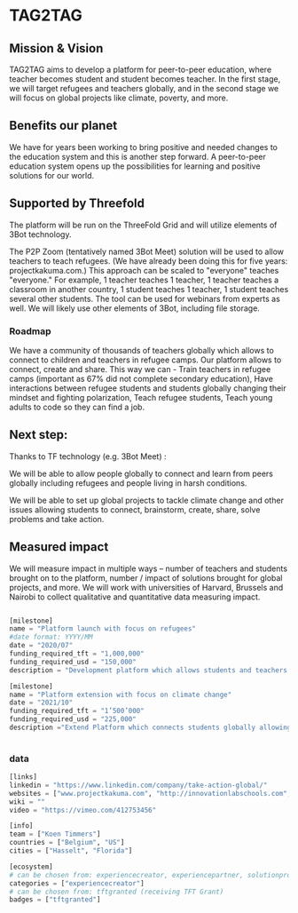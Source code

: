 # TAG2TAG

## Mission & Vision
 TAG2TAG aims to develop a platform for peer-to-peer education, where teacher becomes student and student becomes teacher. In the first stage, we will target refugees and teachers globally, and in the second stage we will focus on global projects like climate, poverty, and more.

## Benefits our planet
 We have for years been working to bring positive and needed changes to the education system and this is another step forward. A peer-to-peer education system opens up the possibilities for learning and positive solutions for our world.

## Supported by Threefold
 The platform will be run on the ThreeFold Grid and will utilize elements of 3Bot technology.

 The P2P Zoom (tentatively named 3Bot Meet) solution will be used to allow teachers to teach refugees. (We have already been doing this for five years: projectkakuma.com.) This approach can be scaled to "everyone" teaches "everyone." For example, 1 teacher teaches 1 teacher, 1 teacher teaches a classroom in another country, 1 student teaches 1 teacher, 1 student teaches several other students. The tool can be used for webinars from experts as well. We will likely use other elements of 3Bot, including file storage.


### Roadmap
 We have a community of thousands of teachers globally which allows to connect to children and teachers in refugee camps. Our platform allows to connect, create and share. This way we can - Train teachers in refugee camps (important as 67% did not complete secondary education), Have interactions between refugee students and students globally changing their mindset and fighting polarization, Teach refugee students, Teach young adults to code so they can find a job.

## Next step: 
Thanks to TF technology (e.g. 3Bot Meet) : 

  We will be able to allow people globally to connect and learn from peers globally including refugees and people living in harsh conditions. 

  We will be able to set up global projects to tackle climate change and other issues allowing students to connect, brainstorm, create, share, solve problems and take action. 

## Measured impact
 We will measure impact in multiple ways – number of teachers and students brought on to the platform, number / impact of solutions brought for global projects, and more. We will work with universities of Harvard, Brussels and Nairobi to collect qualitative and quantitative data measuring impact. 


```python

[milestone]
name = "Platform launch with focus on refugees"
#date format: YYYY/MM 
date = "2020/07"
funding_required_tft = "1,000,000"
funding_required_usd = "150,000"
description = "Development platform which allows students and teachers to connect globally. 300,000 Refugees will receive free education."

[milestone]
name = "Platform extension with focus on climate change"
date = "2021/10"
funding_required_tft = "1’500’000"
funding_required_usd = "225,000"
description ="Extend Platform which connects students globally allowing them to explore, discuss, create and share solutions about climate change, and take actions. We will work with governments to bring substantial change in 10 countries."
    
```

### data

```python
[links]
linkedin = "https://www.linkedin.com/company/take-action-global/"
websites = ["www.projectkakuma.com", "http://innovationlabschools.com", "http://takeactionglobal.org"]
wiki = ""
video = "https://vimeo.com/412753456"

[info]
team = ["Koen Timmers"]
countries = ["Belgium", "US"]
cities = ["Hasselt", "Florida"]

[ecosystem]
# can be chosen from: experiencecreator, experiencepartner, solutionprovider, farmer, systemintegrator
categories = ["experiencecreator"]
# can be chosen from: tftgranted (receiving TFT Grant)
badges = ["tftgranted"]

```